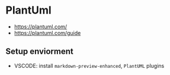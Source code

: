 # PlantUml

- https://plantuml.com/
- https://plantuml.com/guide

## Setup enviorment

- VSCODE: install `markdown-preview-enhanced`, `PlantUML` plugins
